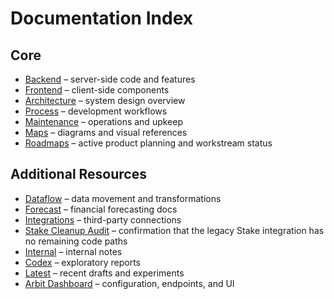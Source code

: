 # Documentation Index

## Core

- [Backend](../backend/) – server-side code and features
- [Frontend](../frontend/) – client-side components
- [Architecture](../architecture/) – system design overview
- [Process](../process/) – development workflows
- [Maintenance](../maintenance/) – operations and upkeep
- [Maps](../maps/) – diagrams and visual references
- [Roadmaps](../roadmaps/) – active product planning and workstream status

## Additional Resources

- [Dataflow](../dataflow/) – data movement and transformations
- [Forecast](../forecast/) – financial forecasting docs
- [Integrations](../integrations/) – third-party connections
- [Stake Cleanup Audit](../integrations/stake_cleanup.md) – confirmation that the legacy Stake integration has no remaining code paths
- [Internal](../internal/) – internal notes
- [Codex](../codex/) – exploratory reports
- [Latest](../latest/) – recent drafts and experiments
- [Arbit Dashboard](../arbit_dashboard.md) – configuration, endpoints, and UI
